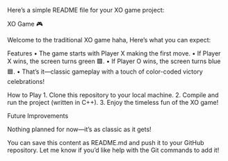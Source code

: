 Here’s a simple README file for your XO game project:

XO Game 🎮

Welcome to the traditional XO game haha, Here’s what you can expect:

Features
	•	The game starts with Player X making the first move.
	•	If Player X wins, the screen turns green 🟩.
	•	If Player O wins, the screen turns blue 🟦.
	•	That’s it—classic gameplay with a touch of color-coded victory celebrations!

How to Play
	1.	Clone this repository to your local machine.
	2.	Compile and run the project (written in C++).
	3.	Enjoy the timeless fun of the XO game!

Future Improvements

Nothing planned for now—it’s as classic as it gets!

You can save this content as README.md and push it to your GitHub repository. Let me know if you’d like help with the Git commands to add it!

